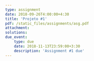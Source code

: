 ```yaml
---
type: assignment
date: 2018-09-26T4:00:00+4:30
title: 'Projeto #1'
pdf: /static_files/assignments/asg.pdf
attachment:
solutions: 
due_event: 
    type: due
    date: 2018-11-13T23:59:00+3:30
    description: 'Assignment #1 due'
---
```

<!-- This is a sample assignment. -->

